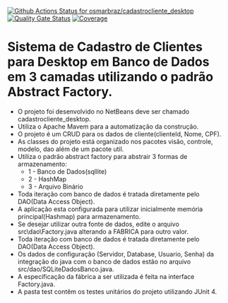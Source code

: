 [![Github Actions Status for osmarbraz/cadastrocliente_desktop](https://github.com/osmarbraz/cadastrocliente_desktop/workflows/Integra%C3%A7%C3%A3o%20continua%20de%20Java%20com%20Maven/badge.svg)](https://github.com/osmarbraz/cadastrocliente_desktop/actions) 
[![Quality Gate Status](https://sonarcloud.io/api/project_badges/measure?project=cadastrocliente_desktop&metric=alert_status)](https://sonarcloud.io/summary/new_code?id=cadastrocliente_desktop)
[![Coverage](https://sonarcloud.io/api/project_badges/measure?project=cadastrocliente_desktop&metric=coverage)](https://sonarcloud.io/component_measures?id=cadastrocliente_desktop&metric=coverage)

# Sistema de Cadastro de Clientes para Desktop em Banco de Dados em 3 camadas utilizando o padrão Abstract Factory.
 - O projeto foi desenvolvido no NetBeans deve ser chamado cadastrocliente_desktop.<br>
 - Utiliza o Apache Mavem para a automatização da construção.
 - O projeto é um CRUD para os dados de cliente(clienteId, Nome, CPF).
 - As classes do projeto está organizado nos pacotes visão, controle, modelo, dao além de um pacote util.<br>
 - Utiliza o padrão abstract factory para abstrair 3 formas de armazenamento:
	- 1 - Banco de Dados(sqllite)
	- 2 - HashMap
	- 3 - Arquivo Binário
 - Toda iteração com banco de dados é tratada diretamente pelo DAO(Data Access Object).<br>
 - A aplicação esta configurada para utilizar inicialmente memória principal(Hashmap) para armazenamento.
 - Se desejar utilizar outra fonte de dados, edite o arquivo src\dao\Factory.java alterando a FABRICA para outro valor.
 - Toda iteração com banco de dados é tratada diretamente pelo DAO(Data Access Object).<br>
 - Os dados de configuração (Servidor, Database, Usuario, Senha) da integração do java com o banco de dados estão no arquivo src/dao/SQLiteDadosBanco.java.<br>
 - A especificação da fábrica a ser utilizada é feita na interface Factory.java.
  - A pasta test contêm os testes unitários do projeto utilizando JUnit 4.<br>